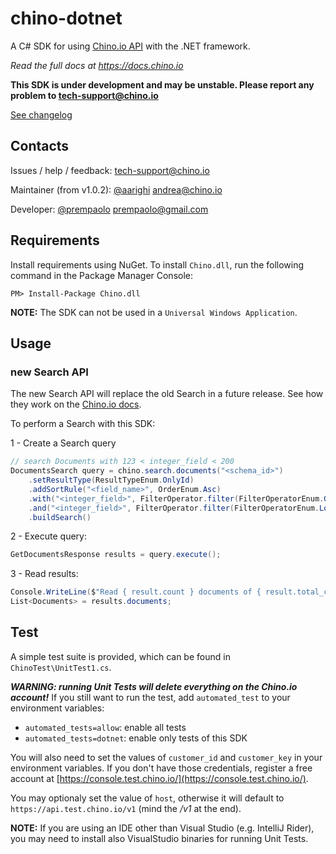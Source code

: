 # chino-dotnet

A C# SDK for using [Chino.io API](https://chino.io) with the .NET framework.

*Read the full docs at https://docs.chino.io*

**This SDK is under development and may be unstable. Please report any problem to 
[tech-support@chino.io](mailto:tech-support@chino.io)**

[See changelog](./CHANGELOG.md)

## Contacts

Issues / help / feedback: <tech-support@chino.io>

Maintainer (from v1.0.2): [@aarighi](https://github.com/aarighi) <andrea@chino.io>

Developer: [@prempaolo](https://github.com/prempaolo) <prempaolo@gmail.com>

## Requirements

Install requirements using NuGet. To install `Chino.dll`, run the following command in the Package Manager Console:

```PM> Install-Package Chino.dll```

**NOTE:** The SDK can not be used in a `Universal Windows Application`.

## Usage

### new Search API

The new Search API will replace the old Search in a future release. 
See how they work on the [Chino.io docs](https://docs.chino.io/#search-api).

To perform a Search with this SDK:

1 - Create a Search query
```c#
// search Documents with 123 < integer_field < 200
DocumentsSearch query = chino.search.documents("<schema_id>")                                   // specify Schema ID
    .setResultType(ResultTypeEnum.OnlyId)                                                       // specify result type
    .addSortRule("<field_name>", OrderEnum.Asc)                                                 // add sort rules
    .with("<integer_field>", FilterOperator.filter(FilterOperatorEnum.GreaterThan), 123)
    .and("<integer_field>", FilterOperator.filter(FilterOperatorEnum.LowerEqual), 200)
    .buildSearch()
```
    
2 - Execute query:
```c#
GetDocumentsResponse results = query.execute();
```

3 - Read results:
```c#
Console.WriteLine($"Read { result.count } documents of { result.total_count } total results.");
List<Documents> = results.documents;
```


## Test
A simple test suite is provided, which can be found in `ChinoTest\UnitTest1.cs`.

***WARNING: running Unit Tests will delete everything on the Chino.io account!*** 
If you still want to run the test, add `automated_test` to your environment variables:

- `automated_tests=allow`: enable all tests
- `automated_tests=dotnet`: enable only tests of this SDK

You will also need to set the values of `customer_id` and `customer_key` in your environment variables.
If you don't have those credentials, register a free account at 
[https://console.test.chino.io/](https://console.test.chino.io/).

You may optionaly set the value of `host`, otherwise it will default to `https://api.test.chino.io/v1` 
(mind the */v1* at the end).

**NOTE:** If you are using an IDE other than Visual Studio (e.g. IntelliJ Rider),
you may need to install also VisualStudio binaries for running Unit Tests.